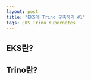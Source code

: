```yaml
---
layout: post
title: "EKS에 Trino 구축하기 #1"
tags: EKS Trino Kubernetes
---
```


## EKS란?

## Trino란?




